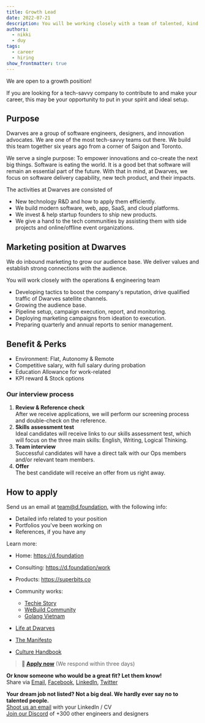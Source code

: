 ```yaml
---
title: Growth Lead
date: 2022-07-21
description: You will be working closely with a team of talented, kind people and working directly with our clients. There is a lot of freedom to contribute to the quality of the project and improve, or prove yourself
authors:
  - nikki
  - duy
tags:
  - career
  - hiring
show_frontmatter: true
---
```


We are open to a growth position!

If you are looking for a tech-savvy company to contribute to and make your career, this may be your opportunity to put in your spirit and ideal setup.

## Purpose

Dwarves are a group of software engineers, designers, and innovation advocates. We are one of the most tech-savvy teams out there. We build this team together six years ago from a corner of Saigon and Toronto.

We serve a single purpose: To empower innovations and co-create the next big things. Software is eating the world. It is a good bet that software will remain an essential part of the future. With that in mind, at Dwarves, we focus on software delivery capability, new tech product, and their impacts.

The activities at Dwarves are consisted of

* New technology R&D and how to apply them efficiently.
* We build modern software, web, app, SaaS, and cloud platforms.
* We invest & help startup founders to ship new products.
* We give a hand to the tech communities by assisting them with side projects and online/offline event organizations.

## Marketing position at Dwarves

We do inbound marketing to grow our audience base. We deliver values and establish strong connections with the audience.

You will work closely with the operations & engineering team

* Developing tactics to boost the company's reputation, drive qualified traffic of Dwarves satellite channels.
* Growing the audience base.
* Pipeline setup, campaign execution, report, and monitoring.
* Deploying marketing campaigns from ideation to execution.
* Preparing quarterly and annual reports to senior management.

## Benefit & Perks

* Environment: Flat, Autonomy & Remote
* Competitive salary, with full salary during probation
* Education Allowance for work-related
* KPI reward & Stock options

### Our interview process

1. **Review & Reference check**<br>After we receive applications, we will perform our screening process and double-check on the reference.
2. **Skills** **assessment test**<br>Ideal candidates will receive links to our skills assessment test, which will focus on the three main skills: English, Writing, Logical Thinking.
3. **Team interview**<br>Successful candidates will have a direct talk with our Ops members and/or relevant team members.
4. **Offer**<br>The best candidate will receive an offer from us right away.

## How to apply

Send us an email at <team@d.foundation>, with the following info:

* Detailed info related to your position
* Portfolios you've been working on
* References, if you have any

Learn more:

* Home: <https://d.foundation>
* Consulting: <https://d.foundation/work>
* Products: <https://superbits.co>
* Community works:
  * [Techie Story](https://techiestory.co)
  * [WeBuild Community](https://webuild.community)
  * [Golang Vietnam](https://golang.org.vn)

* [Life at Dwarves](https://memo.d.foundation/careers/additional-info/life-at-dwarves/)
* [The Manifesto](https://memo.d.foundation/careers/additional-info/the-manifesto/)
* [Culture Handbook](https://memo.d.foundation/careers/additional-info/culture-handbook/)

> **🤘 <a href="mailto:spawn@d.foundation">Apply now</a>** (We respond within three days)

**Or know someone who would be a great fit? Let them know!**\
Share via [Email](mailtospawnd.foundation), [Facebook](https://www.facebook.com/dwarvesf), [LinkedIn](https://www.linkedin.com/company/dwarvesf/), [Twitter](https://twitter.com/dwarvesf.)

**Your dream job not listed? Not a big deal. We hardly ever say no to talented people.**\
[Shoot us an email](mailtospawnd.foundation) with your LinkedIn / CV\
[Join our Discord](https://discord.gg/dfoundation) of +300 other engineers and designers
